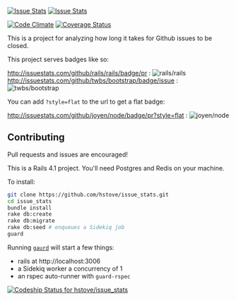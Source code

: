 [![Issue Stats](http://issuestats.com/github/hstove/issue_stats/badge/pr?style=flat)](http://issuestats.com/github/hstove/issue_stats)
[![Issue Stats](http://issuestats.com/github/hstove/issue_stats/badge/issue?style=flat)](http://issuestats.com/github/hstove/issue_stats)

[![Code Climate](http://img.shields.io/codeclimate/github/hstove/issue_stats.svg?style=flat)](https://codeclimate.com/github/hstove/issue_stats)
[![Coverage Status](https://img.shields.io/coveralls/hstove/issue_stats.svg?style=flat)](https://coveralls.io/r/hstove/issue_stats?branch=master)

This is a project for analyzing how long it takes for Github issues to
be closed.

This project serves badges like so:

http://issuestats.com/github/rails/rails/badge/pr :
![rails/rails](http://issuestats.com/github/rails/rails/badge/pr)
http://issuestats.com/github/twbs/bootstrap/badge/issue :
![twbs/bootstrap](http://issuestats.com/github/twbs/bootstrap/badge/issue)

You can add `?style=flat` to the url to get a flat badge:

http://issuestats.com/github/joyen/node/badge/pr?style=flat :
![joyen/node](http://issuestats.com/github/joyent/node/badge/pr?style=flat)

## Contributing

Pull requests and issues are encouraged!

This is a Rails 4.1 project.
You'll need Postgres and Redis on your machine.

To install:

~~~bash
git clone https://github.com/hstove/issue_stats.git
cd issue_stats
bundle install
rake db:create
rake db:migrate
rake db:seed # enqueues a Sidekiq job
guard
~~~

Running [`gaurd`](https://github.com/guard/guard) will start a few things:

- rails at http://localhost:3006
- a Sidekiq worker a concurrency of 1
- an rspec auto-runner with `guard-rspec`

[ ![Codeship Status for hstove/issue_stats](https://codeship.io/projects/b6aa3c60-f784-0131-0d1e-122c3f72c49d/status?branch=master)](https://codeship.io/projects/28591)
